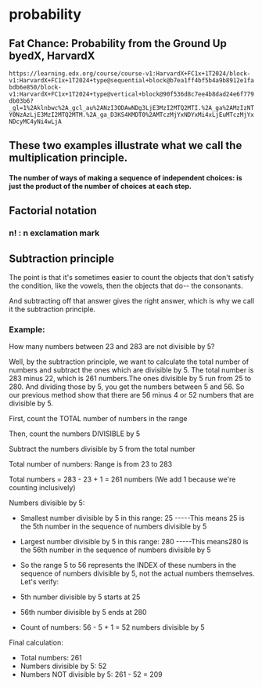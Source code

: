 # probability
## Fat Chance: Probability from the Ground Up byedX, HarvardX
```https://learning.edx.org/course/course-v1:HarvardX+FC1x+1T2024/block-v1:HarvardX+FC1x+1T2024+type@sequential+block@b7ea1ff4bf5b4a9b8912e1fabdb6e850/block-v1:HarvardX+FC1x+1T2024+type@vertical+block@90f536d8c7ee4b8dad24e6f779db03b6?_gl=1%2Aklnbwc%2A_gcl_au%2ANzI3ODAwNDg3LjE3MzI2MTQ2MTI.%2A_ga%2AMzIzNTY0NzAzLjE3MzI2MTQ2MTM.%2A_ga_D3KS4KMDT0%2AMTczMjYxNDYxMi4xLjEuMTczMjYxNDcyMC4yNi4wLjA```


## These two examples illustrate what we call the multiplication principle.
#### The number of ways of making a sequence of independent choices: is just the product of the number of choices at each step.

## Factorial notation
### n! : n exclamation mark

## Subtraction principle

The point is that it's sometimes easier to count the objects that don't satisfy the condition, like the vowels, then the objects that do-- the consonants. 

And subtracting off that answer gives the right answer, which is why we call it the subtraction principle.

### Example:

How many numbers between 23 and 283 are not divisible by 5?

Well, by the subtraction principle, we want to calculate the total number of numbers and subtract the ones which are divisible by 5. The total number is 283 minus 22, which is 261 numbers.The ones divisible by 5 run from 25 to 280. And dividing those by 5, you get the numbers between 5 and 56. So our previous method show that there are 56 minus 4 or 52 numbers that are divisible by 5.

First, count the TOTAL number of numbers in the range

Then, count the numbers DIVISIBLE by 5

Subtract the numbers divisible by 5 from the total number

Total number of numbers: Range is from 23 to 283

Total numbers = 283 - 23 + 1 = 261 numbers (We add 1 because we're counting inclusively)

Numbers divisible by 5:

- Smallest number divisible by 5 in this range: 25 -----This means 25 is the 5th number in the sequence of numbers divisible by 5
- Largest number divisible by 5 in this range: 280  -----This means280 is the 56th number in the sequence of numbers divisible by 5

- So the range 5 to 56 represents the INDEX of these numbers in the sequence of numbers divisible by 5, not the actual numbers themselves.
Let's verify:

- 5th number divisible by 5 starts at 25
- 56th number divisible by 5 ends at 280
- Count of numbers: 56 - 5 + 1 = 52 numbers divisible by 5

Final calculation:

- Total numbers: 261
- Numbers divisible by 5: 52
- Numbers NOT divisible by 5: 261 - 52 = 209











